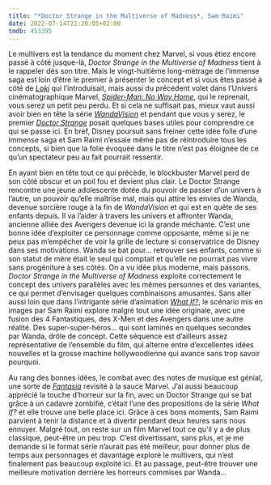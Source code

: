 ```yaml
---
title: "*Doctor Strange in the Multiverse of Madness*, Sam Raimi"
date: 2022-07-14T22:20:05+02:00
tmdb: 453395 
---
```


Le multivers est la tendance du moment chez Marvel, si vous étiez encore passé à côté jusque-là, *Doctor Strange in the Multiverse of Madness* tient à le rappeler dès son titre. Mais le vingt-huitième long-métrage de l’immense saga est loin d’être le premier à présenter le concept et si vous êtes passé à côté de [*Loki*](https://voiretmanger.fr/loki-waldron-disney/) qui l’introduisait, mais aussi du précédent volet dans l’Univers cinématographique Marvel, [*Spider-Man: No Way Home*](https://nicolasfurno.fr/film/spider-man-no-way-home-watts/), qui le reprenait, vous serez un petit peu perdu. Et si cela ne suffisait pas, mieux vaut aussi avoir bien en tête la série [*WandaVision*](https://voiretmanger.fr/wandavision-schaeffer-disney/) et pendant que vous y serez, le premier [*Doctor Strange*](https://voiretmanger.fr/doctor-strange-derrickson/) posait quelques bases utiles pour comprendre ce qui se passe ici. En bref, Disney poursuit sans freiner cette idée folle d’une immense saga et Sam Raimi n’essaie même pas de réintroduire tous les concepts, si bien que la folie évoquée dans le titre n’est pas éloignée de ce qu’un spectateur peu au fait pourrait ressentir.

En ayant bien en tête tout ce qui précède, le blockbuster Marvel perd de son côté obscur et un poil fou et devient plus clair. Le Doctor Strange rencontre une jeune adolescente dotée du pouvoir de passer d’un univers à l’autre, un pouvoir qu’elle maîtrise mal, mais qui attire les envies de Wanda, devenue sorcière rouge à la fin de *WandaVision* et qui est en quête de ses enfants depuis. Il va l’aider à travers les univers et affronter Wanda, ancienne alliée des Avengers devenue ici la grande méchante. C’est une bonne idée d’exploiter ce personnage comme opposante, même si je ne peux pas m’empêcher de voir la grille de lecture si conservatrice de Disney dans ses motivations. Wanda se bat pour… retrouver ses enfants, comme si son statut de mère était le seul qui comptait et qu’elle ne pourrait pas vivre sans progéniture à ses côtés. On a vu idée plus moderne, mais passons. *Doctor Strange in the Multiverse of Madness* exploite correctement le concept des univers parallèles avec les mêmes personnes et des variantes, ce qui permet d’envisager quelques combinaisons amusantes. Sans aller aussi loin que dans l’intrigante série d’animation [*What If?*](https://nicolasfurno.fr/serie/what-if-disney+/), le scénario mis en images par Sam Raimi explore malgré tout une idée originale, avec une fusion des 4 Fantastiques, des X-Men et des Avengers dans une autre réalité. Des super-super-héros… qui sont laminés en quelques secondes par Wanda, drôle de concept. Cette séquence est d’ailleurs assez représentative de l’ensemble du film, qui alterne entre d’excellentes idées nouvelles et la grosse machine hollywoodienne qui avance sans trop savoir pourquoi. 

Au rang des bonnes idées, le combat avec des notes de musique est génial, une sorte de [*Fantasia*](https://voiretmanger.fr/fantasia-sharpsteen/) revisité à la sauce Marvel. J’ai aussi beaucoup apprécié la touche d’horreur sur la fin, avec un Doctor Strange qui se bat grâce à un cadavre zombifié, c’était l’une des propositions de la série *What If?* et elle trouve une belle place ici. Grâce à ces bons moments, Sam Raimi parvient à tenir la distance et à divertir pendant deux heures sans nous ennuyer. Malgré tout, on reste sur un film Marvel tout ce qu’il y a de plus classique, peut-être un peu trop. C’est divertissant, sans plus, et je me demande si le format série n’aurait pas été meilleur, pour donner plus de temps aux personnages et davantage exploré le multivers, qui n’est finalement pas beaucoup exploité ici. Et au passage, peut-être trouver une meilleure motivation derrière les horreurs commises par Wanda…
